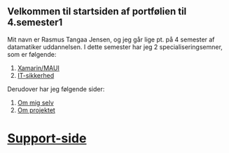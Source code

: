 ## Velkommen til startsiden af portfølien til 4.semester1
Mit navn er Rasmus Tangaa Jensen, og jeg går lige pt. på 4 semester af datamatiker uddannelsen.
I dette semester har jeg 2 specialiseringsemner, som er følgende:
1. [Xamarin/MAUI](https://rasmustangaa.github.io/4.semester-projekt/Xamarin)
2. [IT-sikkerhed](https://rasmustangaa.github.io/4.semester-projekt/IT-sikkerhed)

Derudover har jeg følgende sider:
1. [Om mig selv](https://rasmustangaa.github.io/4.semester-projekt/OmMig)
2. [Om projektet](https://rasmustangaa.github.io/4.semester-projekt/Projekt)

# [Support-side](https://rasmustangaa.github.io/4.semester-projekt/Supportside)

